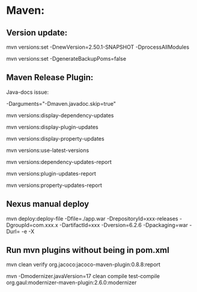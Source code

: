 # Maven:

## Version update:

mvn versions:set -DnewVersion=2.50.1-SNAPSHOT -DprocessAllModules
 

mvn versions:set -DgenerateBackupPoms=false

 

## Maven Release Plugin:

Java-docs issue:

-Darguments="-Dmaven.javadoc.skip=true"

 

mvn versions:display-dependency-updates

mvn versions:display-plugin-updates

mvn versions:display-property-updates

mvn versions:use-latest-versions

mvn versions:dependency-updates-report

mvn versions:plugin-updates-report

mvn versions:property-updates-report

 

## Nexus manual deploy 

mvn deploy:deploy-file -Dfile=./app.war -DrepositoryId=xxx-releases  -DgroupId=com.xxx.x -DartifactId=xxx -Dversion=6.2.6 -Dpackaging=war -Durl=<url> -e -X
 
## Run mvn plugins without being in pom.xml
mvn clean verify org.jacoco:jacoco-maven-plugin:0.8.8:report

mvn -Dmodernizer.javaVersion=17 clean compile test-compile org.gaul:modernizer-maven-plugin:2.6.0:modernizer
